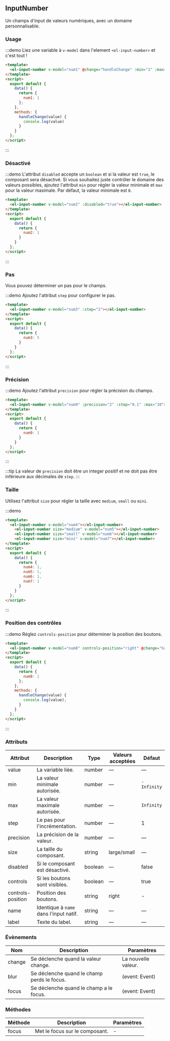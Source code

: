 <script>
  export default {
    data() {
      return {
        num1: 1,
        num2: 1,
        num3: 5,
        num4: 1,
        num5: 1,
        num6: 1,
        num7: 1,
        num8: 1
      }
    },
    methods: {
      handleChange(value) {
        console.log(value);
      }
    }
  };
</script>

<style>
  .demo-box.demo-input-number {
    .el-input-number + .el-input-number {
      margin-left: 10px;
    }
  }
</style>

## InputNumber

Un champs d'input de valeurs numériques, avec un domaine personnalisable.

### Usage

:::demo Liez une variable à `v-model` dans l'element `<el-input-number>` et c'est tout !

```html
<template>
  <el-input-number v-model="num1" @change="handleChange" :min="1" :max="10"></el-input-number>
</template>
<script>
  export default {
    data() {
      return {
        num1: 1
      };
    },
    methods: {
      handleChange(value) {
        console.log(value)
      }
    }
  };
</script>
```
:::

### Désactivé

:::demo L'attribut `disabled` accepte un `boolean` et si la valeur est `true`, le composant sera désactivé. Si vous souhaitez juste contrôler le domaine des valeurs possibles, ajoutez l'attribut `min` pour régler la valeur minimale et `max` pour la valeur maximale. Par défaut, la valeur minimale est `0`.

```html
<template>
  <el-input-number v-model="num2" :disabled="true"></el-input-number>
</template>
<script>
  export default {
    data() {
      return {
        num2: 1
      }
    }
  };
</script>
```
:::

### Pas

Vous pouvez déterminer un pas pour le champs.

:::demo Ajoutez l'attribut `step` pour configurer le pas.

```html
<template>
  <el-input-number v-model="num3" :step="2"></el-input-number>
</template>
<script>
  export default {
    data() {
      return {
        num3: 5
      }
    }
  };
</script>
```
:::

### Précision

:::demo Ajoutez l'attribut `precision` pour régler la précision du champs.

```html
<template>
  <el-input-number v-model="num9" :precision="2" :step="0.1" :max="10"></el-input-number>
</template>
<script>
  export default {
    data() {
      return {
        num9: 1
      }
    }
  };
</script>
```

:::

:::tip
La valeur de `precision` doit être un integer positif et ne doit pas être inférieure aux décimales de `step`.
:::

### Taille

Utilisez l'attribut `size` pour régler la taille avec `medium`, `small` ou `mini`.

:::demo

```html
<template>
  <el-input-number v-model="num4"></el-input-number>
    <el-input-number size="medium" v-model="num5"></el-input-number>
    <el-input-number size="small" v-model="num6"></el-input-number>
    <el-input-number size="mini" v-model="num7"></el-input-number>
</template>
<script>
  export default {
    data() {
      return {
        num4: 1,
        num5: 1,
        num6: 1,
        num7: 1
      }
    }
  };
</script>
```
:::

### Position des contrôles

:::demo Réglez `controls-position` pour déterminer la position des boutons.
```html
<template>
  <el-input-number v-model="num8" controls-position="right" @change="handleChange" :min="1" :max="10"></el-input-number>
</template>
<script>
  export default {
    data() {
      return {
        num8: 1
      };
    },
    methods: {
      handleChange(value) {
        console.log(value);
      }
    }
  };
</script>
```
:::

### Attributs

| Attribut      | Description          | Type      | Valeurs acceptées       | Défaut  |
|----| ----| ---| ----| -----|
| value | La variable liée. | number | — | — |
| min | La valeur minimale autorisée. | number | — | `-Infinity` |
| max | La valeur maximale autorisée. | number | — | `Infinity` |
| step | Le pas pour l'incrémentation. | number | — | 1 |
| precision | La précision de la valeur. | number | — | — |
| size | La taille du composant. | string | large/small| — |
| disabled| Si le composant est désactivé. | boolean | — | false |
| controls| Si les boutons sont visibles. | boolean | — | true |
| controls-position | Position des boutons. | string | right | - |
| name | Identique à `name` dans l'input natif. | string | — | — |
| label | Texte du label. | string | — | — |

### Évènements

| Nom | Description | Paramètres |
|----| ---- | -----|
| change | Se déclenche quand la valeur change. | La nouvelle valeur. |
| blur | Se déclenche quand le champ perds le focus. | (event: Event) |
| focus | Se déclenche quand le champ a le focus. | (event: Event) |

### Méthodes

| Méthode | Description | Paramètres |
|------|--------|-------|
| focus | Met le focus sur le composant. | - |
